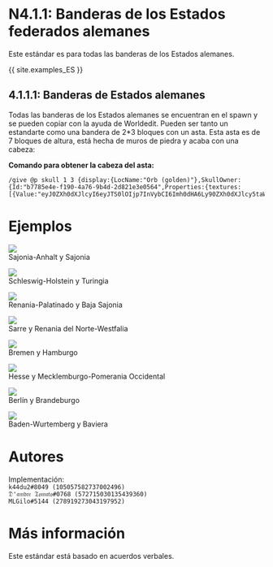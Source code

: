 # N4.1.1:  Banderas de los Estados federados alemanes
Este estándar es para todas las banderas de los Estados alemanes.

{{ site.examples_ES }}

## 4.1.1.1:  Banderas de Estados alemanes

Todas las banderas de los Estados alemanes se encuentran en el spawn y se pueden copiar con la ayuda de Worldedit. Pueden ser tanto un estandarte como una bandera de 2*3 bloques con un asta. Esta asta es de 7 bloques de altura, está hecha de muros de piedra y acaba con una cabeza:

**Comando para obtener la cabeza del asta:**
```
/give @p skull 1 3 {display:{LocName:"Orb (golden)"},SkullOwner:{Id:"b7785e4e-f190-4a76-9b4d-2d821e3e0564",Properties:{textures:[{Value:"eyJ0ZXh0dXJlcyI6eyJTS0lOIjp7InVybCI6Imh0dHA6Ly90ZXh0dXJlcy5taW5lY3JhZnQubmV0L3RleHR1cmUvNDUyZGNhNjhjOGY4YWY1MzNmYjczN2ZhZWVhY2JlNzE3Yjk2ODc2N2ZjMTg4MjRkYzJkMzdhYzc4OWZjNzcifX19"}]}}}
```

# Ejemplos

![](https://i.imgur.com/QKSSRaJ.png)  
Sajonia-Anhalt y Sajonia

![](https://i.imgur.com/9fvUacg.png)  
Schleswig-Holstein y Turingia

![](https://i.imgur.com/JZtYtRr.png)  
Renania-Palatinado y Baja Sajonia

![](https://i.imgur.com/YrTEBtt.png)  
Sarre y Renania del Norte-Westfalia

![](https://i.imgur.com/Lg1h67n.png)  
Bremen y Hamburgo

![](https://i.imgur.com/HcSp7ZI.png)  
Hesse y Mecklemburgo-Pomerania Occidental

![](https://i.imgur.com/Ai66P7A.png)  
Berlín y Brandeburgo

![](https://i.imgur.com/v5Q6Scy.png)  
Baden-Wurtemberg y Baviera

# Autores

Implementación:  
`k44du2#8049 (105057582737002496)`  
`𝔇'𝔞𝔪𝔡𝔯𝔢 𝔗𝔬𝔪𝔞𝔱𝔬#0768 (572715030135439360)`  
`MLGilo#5144 (278919273043197952)`

# Más información

Este estándar está basado en acuerdos verbales.
